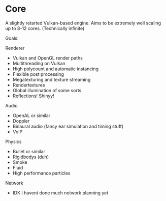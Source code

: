 # Core

A slightly retarted Vulkan-based engine.
Aims to be extremely well scaling up to 8-12 cores. (Technically infinite)

Goals:

Renderer
* Vulkan and OpenGL render paths
* Multithreading on Vulkan
* High polycount and automatic instancing
* Flexible post processing
* Megatexturing and texture streaming
* Rendertextures
* Global illumination of some sorts
* Reflections! Shinyy!

Audio
* OpenAL or similar
* Doppler
* Binaural audio (fancy ear simulation and timing stuff)
* VoIP

Physics
* Bullet or similar
* Rigidbodys (duh)
* Smoke
* Fluid
* High performance particles

Network
* IDK I havent done much network planning yet
